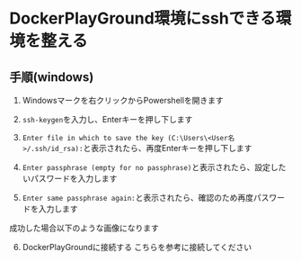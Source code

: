 # DockerPlayGround環境にsshできる環境を整える

## 手順(windows)

1. Windowsマークを右クリックからPowershellを開きます

2. `ssh-keygen`を入力し、Enterキーを押し下します  

3. `Enter file in which to save the key (C:\Users\<User名>/.ssh/id_rsa):`と表示されたら、再度Enterキーを押し下します

4. `Enter passphrase (empty for no passphrase)`と表示されたら、設定したいパスワードを入力します

5. `Enter same passphrase again:`と表示されたら、確認のため再度パスワードを入力します


成功した場合以下のような画像になります

6. DockerPlayGroundに接続する
こちらを参考に接続してください  